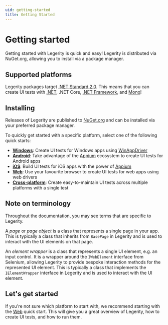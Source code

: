 ```yaml
---
uid: getting-started
title: Getting Started
---
```


# Getting started

Getting started with Legerity is quick and easy! Legerity is distributed via NuGet.org, allowing you to install via a package manager.

## Supported platforms

Legerity packages target [.NET Standard 2.0](https://learn.microsoft.com/en-us/dotnet/standard/net-standard?tabs=net-standard-2-0#select-net-standard-version). This means that you can create UI tests with [.NET](https://learn.microsoft.com/en-us/dotnet/fundamentals/implementations#net-5-and-later-versions), .NET Core, [.NET Framework](https://learn.microsoft.com/en-us/dotnet/fundamentals/implementations#net-framework), and [Mono](https://learn.microsoft.com/en-us/dotnet/fundamentals/implementations#mono)!

## Installing

Releases of Legerity are published to [NuGet.org](https://www.nuget.org/packages?q=legerity) and can be installed via your preferred package manager.

To quickly get started with a specific platform, select one of the following quick starts:

- **[Windows](xref:quick_starts_windows)**: Create UI tests for Windows apps using [WinAppDriver](https://github.com/microsoft/WinAppDriver)
- **[Android](xref:quick_starts_android)**: Take advantage of the [Appium](https://appium.io/) ecosystem to create UI tests for Android apps
- **[iOS](xref:quick_starts_ios)**: Build UI tests for iOS apps with the power of [Appium](https://appium.io/)
- **[Web](xref:quick_starts_web)**: Use your favourite browser to create UI tests for web apps using web drivers
- **[Cross-platform](xref:quick_starts_cross_platform)**: Create easy-to-maintain UI tests across multiple platforms with a single test

## Note on terminology

Throughout the documentation, you may see terms that are specific to Legerity.

A _page_ or _page object_ is a class that represents a single page in your app. This is typically a class that inherits from `BasePage` in Legerity and is used to interact with the UI elements on that page.

An _element wrapper_ is a class that represents a single UI element, e.g. an input control. It is a wrapper around the `IWebElement` interface from Selenium, allowing Legerity to provide bespoke interaction methods for the represented UI element. This is typically a class that implements the `IElementWrapper` interface in Legerity and is used to interact with the UI element.

## Let's get started

If you're not sure which platform to start with, we recommend starting with the [Web](xref:quick_starts_web) quick start. This will give you a great overview of Legerity, how to create UI tests, and how to run them.
